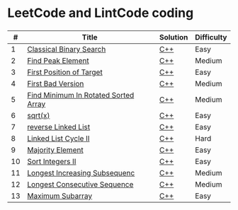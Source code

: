 LeetCode and LintCode coding
========

###




| # | Title | Solution | Difficulty |
|---| ----- | -------- | ---------- |
|1|[Classical Binary Search](https://www.lintcode.com/problem/classical-binary-search/description) | [C++](./leet_lintcode/cpp/week1/lint457_Classical_Binary_Search/Classical_Binary_Search.cpp)|Easy|
|2|[Find Peak Element](https://www.lintcode.com/problem/find-peak-element/description) | [C++](./leet_lintcode/cpp/week1/lint75_Find_Peak_Element/findPeak.cpp)|Medium|
|3|[First Position of Target](https://www.lintcode.com/problem/first-position-of-target/description) | [C++](./leet_lintcode/cpp/week1/lint14_First_Position_of_Target/First_Position_of_Target.cpp)|Easy|
|4|[First Bad Version](https://www.lintcode.com/problem/first-bad-version/description) | [C++](./leet_lintcode/cpp/week1/lint74_First_Bad_Version/First_Bad_Version.cpp)|Medium|
|5|[Find Minimum In Rotated Sorted Array](https://www.lintcode.com/problem/find-minimum-in-rotated-sorted-array/description) | [C++](./leet_lintcode/cpp/week1/lint159_Find_Minimum_in_Rotated_Sorted_Array/findMin.cpp)|Medium|
|6|[sqrt(x)](https://www.lintcode.com/problem/sqrtx/description) | [C++](./leet_lintcode/cpp/week1/lint141_Sqrt(x)/sqrt.cpp)|Easy|
|7|[reverse Linked List](https://www.lintcode.com/problem/reverse-linked-list/description) | [C++](./leet_lintcode/cpp/week2/lint35_Reverse_Linked_List/reverse.cpp)|Easy|
|8|[Linked List Cycle II](https://www.lintcode.com/problem/linked-list-cycle-ii/description) | [C++](./leet_lintcode/cpp/week2/lint103_Linked_List_Cycle_II/detectCycle.cpp)|Hard|
|9|[Majority Element](https://www.lintcode.com/problem/majority-element/description) | [C++](./leet_lintcode/cpp/week2/lint_46_Majority_Element/majorityNumber.cpp)|Easy|
|10|[Sort Integers II](https://www.lintcode.com/problem/sort-integers-ii/description) | [C++](./leet_lintcode/cpp/week2/lint464_Sort_Integers_II/sort.cpp)|Easy|
|11|[Longest Increasing Subsequenc](https://www.lintcode.com/problem/longest-increasing-subsequence/description) | [C++](./leet_lintcode/cpp/week2/lint76_Longest_Increasing_Subsequence/longestIncreasingSubsequence.cpp)|Medium|
|12|[Longest Consecutive Sequence](https://www.lintcode.com/problem/longest-consecutive-sequence/description) | [C++](./leet_lintcode/cpp/week2/lint124_Longest_Consecutive_Sequence/longestConsecutive.cpp)|Medium|
|13|[Maximum Subarray](https://www.lintcode.com/problem/maximum-subarray/description) | [C++](./leet_lintcode/cpp/week3/lint41_Maximum_Subarray/maxSubArray.cpp)|Easy|































